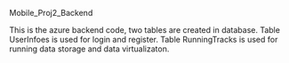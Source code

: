 Mobile_Proj2_Backend

This is the azure backend code, two tables are created in database. Table UserInfoes is used for login and register. 
Table RunningTracks is used for running data storage and data virtualizaton.
